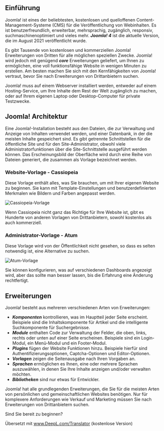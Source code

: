 ## Einführung

Joomla! ist eines der beliebtesten, kostenlosen und quelloffenen Content-Management-Systeme (CMS) für die Veröffentlichung von Webinhalten. Es ist benutzerfreundlich, erweiterbar, mehrsprachig, zugänglich, responsiv, suchmaschinenoptimiert und vieles mehr. ___Joomla! 4___ ist die aktuelle Version, die im August 2021 veröffentlicht wurde.

Es gibt Tausende von kostenlosen und kommerziellen Joomla! Erweiterungen von Dritten für alle möglichen speziellen Zwecke. Joomla! wird jedoch mit genügend ___core___ Erweiterungen geliefert, um Ihnen zu ermöglichen, eine voll funktionsfähige Website in wenigen Minuten zu erstellen. Am besten machen Sie sich mit den Kernfähigkeiten von Joomla! vertraut, bevor Sie nach Erweiterungen von Drittanbietern suchen.

Joomla! muss auf einem Webserver installiert werden, entweder auf einem Hosting-Service, um Ihre Inhalte dem Rest der Welt zugänglich zu machen, oder auf Ihrem eigenen Laptop oder Desktop-Computer für private Testzwecke.

## Joomla! Architektur

Eine Joomla!-Installation besteht aus den Dateien, die zur Verwaltung und Anzeige von Inhalten verwendet werden, und einer Datenbank, in der die meisten Inhalte gespeichert sind. Es gibt getrennte Schnittstellen für die öffentliche Site und für den Site-Administrator, obwohl viele Administratorfunktionen über die Site-Schnittstelle ausgeführt werden können. Das Erscheinungsbild der Oberfläche wird durch eine Reihe von Dateien generiert, die zusammen als Vorlage bezeichnet werden. 

### Website-Vorlage - Cassiopeia

Diese Vorlage enthält alles, was Sie brauchen, um mit Ihrer eigenen Website zu beginnen. Sie kann mit Template-Einstellungen und benutzerdefinierten Merkmalen wie Bildern und Farben angepasst werden.

![Cassiopeia-Vorlage](https://docs.joomla.org/images/d/d3/J4.x-introduction-to-joomla-cassiopeia-en.png "Cassiopeia-Vorlage")

Wenn Cassiopeia nicht ganz das Richtige für Ihre Website ist, gibt es Hunderte von anderen Vorlagen von Drittanbietern, sowohl kostenlos als auch kommerziell.

### Administrator-Vorlage - Atum

Diese Vorlage wird von der Öffentlichkeit nicht gesehen, so dass es selten notwendig ist, eine Alternative zu suchen. 

![Atum-Vorlage](https://docs.joomla.org/images/4/4b/J4.x-introduction-to-joomla-atum-en.png "Atum-Vorlage")

Sie können konfigurieren, was auf verschiedenen Dashboards angezeigt wird, aber das sollte man besser lassen, bis die Erfahrung eine Änderung rechtfertigt.

## Erweiterungen

Joomla! besteht aus mehreren verschiedenen Arten von Erweiterungen:

* ___Komponenten___ kontrollieren, was im Hauptteil jeder Seite erscheint. Beispiele sind die Inhaltskomponente für Artikel und die intelligente Suchkomponente für Suchergebnisse.
* ___Module___ enthalten Code zur Verwaltung der Felder, die oben, links, rechts oder unten auf einer Seite erscheinen. Beispiele sind ein Login-Modul, ein Menü-Modul und ein Footer-Modul.
* ___Plugins___ fügen der Website Funktionen hinzu. Beispiele hierfür sind Authentifizierungsoptionen, Captcha-Optionen und Editor-Optionen.
* ___Vorlagen___ zeigen die Seitenausgabe nach Ihren Vorgaben an.
* ___Sprachen___ ermöglichen es Ihnen, eine oder mehrere Sprachen auszuwählen, in denen Sie Ihre Inhalte anzeigen und/oder verwalten möchten.
* ___Bibliotheken___ sind nur etwas für Entwickler.

Joomla! hat alle grundlegenden Erweiterungen, die Sie für die meisten Arten von persönlichen und gemeinschaftlichen Websites benötigen. Nur für komplexere Anforderungen wie Verkauf und Marketing müssen Sie nach Erweiterungen von Drittanbietern suchen.

Sind Sie bereit zu beginnen?

Übersetzt mit www.DeepL.com/Translator (kostenlose Version)
